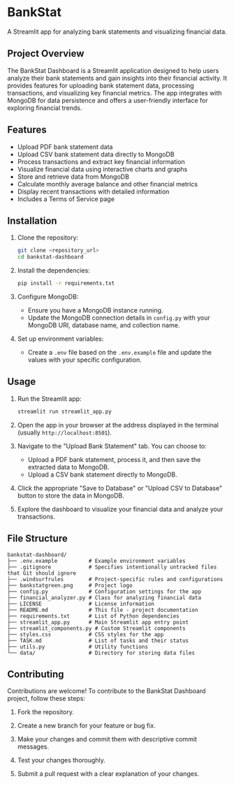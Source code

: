 # BankStat

A Streamlit app for analyzing bank statements and visualizing financial data.

## Project Overview

The BankStat Dashboard is a Streamlit application designed to help users analyze their bank statements and gain insights into their financial activity. It provides features for uploading bank statement data, processing transactions, and visualizing key financial metrics. The app integrates with MongoDB for data persistence and offers a user-friendly interface for exploring financial trends.

## Features

- Upload PDF bank statement data
- Upload CSV bank statement data directly to MongoDB
- Process transactions and extract key financial information
- Visualize financial data using interactive charts and graphs
- Store and retrieve data from MongoDB
- Calculate monthly average balance and other financial metrics
- Display recent transactions with detailed information
- Includes a Terms of Service page

## Installation

1. Clone the repository:

   ```bash
   git clone <repository_url>
   cd bankstat-dashboard
   ```

2. Install the dependencies:

   ```bash
   pip install -r requirements.txt
   ```

3. Configure MongoDB:

   - Ensure you have a MongoDB instance running.
   - Update the MongoDB connection details in `config.py` with your MongoDB URI, database name, and collection name.

4. Set up environment variables:

   - Create a `.env` file based on the `.env.example` file and update the values with your specific configuration.

## Usage

1. Run the Streamlit app:

   ```bash
   streamlit run streamlit_app.py
   ```

2. Open the app in your browser at the address displayed in the terminal (usually `http://localhost:8501`).

3. Navigate to the "Upload Bank Statement" tab. You can choose to:
   - Upload a PDF bank statement, process it, and then save the extracted data to MongoDB.
   - Upload a CSV bank statement directly to MongoDB.

4. Click the appropriate "Save to Database" or "Upload CSV to Database" button to store the data in MongoDB.

5. Explore the dashboard to visualize your financial data and analyze your transactions.

## File Structure

```
bankstat-dashboard/
├── .env.example          # Example environment variables
├── .gitignore            # Specifies intentionally untracked files that Git should ignore
├── .windsurfrules        # Project-specific rules and configurations
├── bankstatgreen.png     # Project logo
├── config.py             # Configuration settings for the app
├── financial_analyzer.py # Class for analyzing financial data
├── LICENSE               # License information
├── README.md             # This file - project documentation
├── requirements.txt      # List of Python dependencies
├── streamlit_app.py      # Main Streamlit app entry point
├── streamlit_components.py # Custom Streamlit components
├── styles.css            # CSS styles for the app
├── TASK.md               # List of tasks and their status
├── utils.py              # Utility functions
└── data/                 # Directory for storing data files
```

## Contributing

Contributions are welcome! To contribute to the BankStat Dashboard project, follow these steps:

1. Fork the repository.

2. Create a new branch for your feature or bug fix.

3. Make your changes and commit them with descriptive commit messages.

4. Test your changes thoroughly.

5. Submit a pull request with a clear explanation of your changes.
